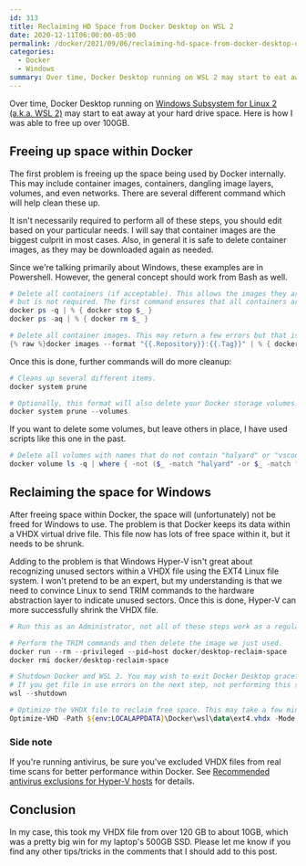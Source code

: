 ```yaml
---
id: 313
title: Reclaiming HD Space from Docker Desktop on WSL 2
date: 2020-12-11T06:00:00-05:00
permalink: /docker/2021/09/06/reclaiming-hd-space-from-docker-desktop-on-wsl-2.html
categories:
  - Docker
  - Windows
summary: Over time, Docker Desktop running on WSL 2 may start to eat away at your hard drive space. Here is how I was able to free up over 100GB.
---
```


Over time, Docker Desktop running on [Windows Subsystem for Linux 2 (a.k.a. WSL 2)](https://docs.docker.com/desktop/windows/wsl/) may start to eat away
at your hard drive space. Here is how I was able to free up over 100GB.

## Freeing up space within Docker

The first problem is freeing up the space being used by Docker internally. This may include container images, containers, dangling image layers,
volumes, and even networks. There are several different command which will help clean these up.

It isn't necessarily required to perform all of these steps, you should edit based on your particular needs. I will say that container images are
the biggest culprit in most cases. Also, in general it is safe to delete container images, as they may be downloaded again as needed.

Since we're talking primarily about Windows, these examples are in Powershell. However, the general concept should work from Bash as well.

```powershell
# Delete all containers (if acceptable). This allows the images they are referencing to be deleted,
# but is not required. The first command ensures that all containers are stopped.
docker ps -q | % { docker stop $_ }
docker ps -aq | % { docker rm $_ }

# Delete all container images. This may return a few errors but that is usually fine.
{% raw %}docker images --format "{{.Repository}}:{{.Tag}}" | % { docker rmi $_ }{% endraw %}
```

Once this is done, further commands will do more cleanup:

```powershell
# Cleans up several different items.
docker system prune

# Optionally, this format will also delete your Docker storage volumes. Beware of data loss.
docker system prune --volumes
```

If you want to delete some volumes, but leave others in place, I have used scripts like this one in the past.

```powershell
# Delete all volumes with names that do not contain "halyard" or "vscode".
docker volume ls -q | where { -not ($_ -match "halyard" -or $_ -match "vscode") } | % { docker volume rm $_ }
```

## Reclaiming the space for Windows

After freeing space within Docker, the space will (unfortunately) not be freed for Windows to use. The
problem is that Docker keeps its data within a VHDX virtual drive file. This file now has lots of free space within
it, but it needs to be shrunk.

Adding to the problem is that Windows Hyper-V isn't great about recognizing unused sectors within a VHDX file using
the EXT4 Linux file system. I won't pretend to be an expert, but my understanding is that we need to convince Linux
to send TRIM commands to the hardware abstraction layer to indicate unused sectors. Once this is done, Hyper-V can
more successfully shrink the VHDX file.

```powershell
# Run this as an Administrator, not all of these steps work as a regular Windows user.

# Perform the TRIM commands and then delete the image we just used.
docker run --rm --privileged --pid=host docker/desktop-reclaim-space
docker rmi docker/desktop-reclaim-space

# Shutdown Docker and WSL 2. You may wish to exit Docker Desktop gracefully before this step.
# If you get file in use errors on the next step, not performing this step is the likely culprit.
wsl --shutdown

# Optimize the VHDX file to reclaim free space. This may take a few minutes.
Optimize-VHD -Path ${env:LOCALAPPDATA}\Docker\wsl\data\ext4.vhdx -Mode Full
```

### Side note

If you're running antivirus, be sure you've excluded VHDX files from real time scans for better performance
within Docker. See [Recommended antivirus exclusions for Hyper-V hosts](https://docs.microsoft.com/en-us/troubleshoot/windows-server/virtualization/antivirus-exclusions-for-hyper-v-hosts) for details.

## Conclusion

In my case, this took my VHDX file from over 120 GB to about 10GB, which was a pretty big win for my
laptop's 500GB SSD. Please let me know if you find any other tips/tricks in the comments that I should add
to this post.
